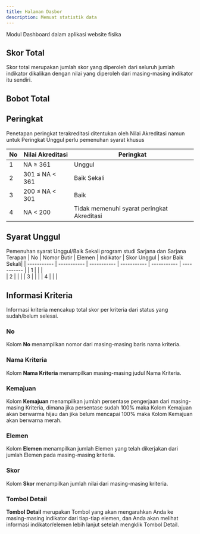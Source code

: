 ```yaml
---
title: Halaman Dasbor
description: Memuat statistik data
---
```


Modul Dashboard dalam aplikasi website fisika

## Skor Total
Skor total merupakan jumlah skor yang diperoleh dari seluruh jumlah indikator dikalikan dengan nilai yang diperoleh dari masing-masing indikator itu sendiri. 
## Bobot Total

## Peringkat
Penetapan peringkat terakreditasi ditentukan oleh Nilai Akreditasi namun untuk Peringkat Unggul perlu pemenuhan syarat khusus

| No | Nilai Akreditasi | Peringkat |
| ----------- | ----------- | ----------- |
| 1 | NA ≥ 361 | Unggul |
| 2 | 301 ≤ NA < 361 | Baik Sekali |
| 3 | 200 ≤ NA < 301| Baik |
| 4 | NA < 200| Tidak memenuhi syarat peringkat Akreditasi |

## Syarat Unggul
Pemenuhan syarat Unggul/Baik Sekali program studi Sarjana dan Sarjana Terapan
| No | Nomor Butir | Elemen | Indikator | Skor Unggul | skor Baik Sekali|
| ----------- | ----------- | ----------- | ----------- | ----------- | ----------- |
| 1 | |  |  
| 2 | |  |
| 3 | |  |
| 4 | |  |

## Informasi Kriteria
Informasi kriteria mencakup total skor per kriteria dari status yang sudah/belum selesai. 

### No
Kolom **No** menampilkan nomor dari masing-masing baris nama kriteria.

### Nama Kriteria
Kolom **Nama Kriteria** menampilkan masing-masing judul Nama Kriteria.

### Kemajuan
Kolom **Kemajuan** menampilkan jumlah persentase pengerjaan dari masing-masing Kriteria, dimana jika persentase sudah 100% maka Kolom Kemajuan akan berwarma hijau dan jika belum mencapai 100% maka Kolom Kemajuan akan berwarna merah.

### Elemen
Kolom **Elemen** menampilkan jumlah Elemen yang telah dikerjakan dari jumlah Elemen pada masing-masing kriteria.

### Skor
Kolom **Skor** menampilkan jumlah nilai dari masing-masing kriteria.

### Tombol Detail
**Tombol Detail** merupakan Tombol yang akan mengarahkan Anda ke masing-masing indikator dari tiap-tiap elemen, dan Anda akan melihat informasi indikator/elemen lebih lanjut setelah mengklik Tombol Detail.
